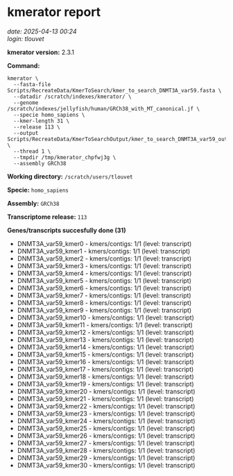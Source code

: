 # kmerator report
*date: 2025-04-13 00:24*  
*login: tlouvet*

**kmerator version:** 2.3.1

**Command:**

```
kmerator \
  --fasta-file Scripts/RecreateData/KmerToSearch/kmer_to_search_DNMT3A_var59.fasta \
  --datadir /scratch/indexes/kmerator/ \
  --genome /scratch/indexes/jellyfish/human/GRCh38_with_MT_canonical.jf \
  --specie homo_sapiens \
  --kmer-length 31 \
  --release 113 \
  --output Scripts/RecreateData/KmerToSearchOutput/kmer_to_search_DNMT3A_var59_output \
  --thread 1 \
  --tmpdir /tmp/kmerator_chpfwj3g \
  --assembly GRCh38
```

**Working directory:** `/scratch/users/tlouvet`

**Specie:** `homo_sapiens`

**Assembly:** `GRCh38`

**Transcriptome release:** `113`

**Genes/transcripts succesfully done (31)**

- DNMT3A_var59_kmer0 - kmers/contigs: 1/1 (level: transcript)
- DNMT3A_var59_kmer1 - kmers/contigs: 1/1 (level: transcript)
- DNMT3A_var59_kmer2 - kmers/contigs: 1/1 (level: transcript)
- DNMT3A_var59_kmer3 - kmers/contigs: 1/1 (level: transcript)
- DNMT3A_var59_kmer4 - kmers/contigs: 1/1 (level: transcript)
- DNMT3A_var59_kmer5 - kmers/contigs: 1/1 (level: transcript)
- DNMT3A_var59_kmer6 - kmers/contigs: 1/1 (level: transcript)
- DNMT3A_var59_kmer7 - kmers/contigs: 1/1 (level: transcript)
- DNMT3A_var59_kmer8 - kmers/contigs: 1/1 (level: transcript)
- DNMT3A_var59_kmer9 - kmers/contigs: 1/1 (level: transcript)
- DNMT3A_var59_kmer10 - kmers/contigs: 1/1 (level: transcript)
- DNMT3A_var59_kmer11 - kmers/contigs: 1/1 (level: transcript)
- DNMT3A_var59_kmer12 - kmers/contigs: 1/1 (level: transcript)
- DNMT3A_var59_kmer13 - kmers/contigs: 1/1 (level: transcript)
- DNMT3A_var59_kmer14 - kmers/contigs: 1/1 (level: transcript)
- DNMT3A_var59_kmer15 - kmers/contigs: 1/1 (level: transcript)
- DNMT3A_var59_kmer16 - kmers/contigs: 1/1 (level: transcript)
- DNMT3A_var59_kmer17 - kmers/contigs: 1/1 (level: transcript)
- DNMT3A_var59_kmer18 - kmers/contigs: 1/1 (level: transcript)
- DNMT3A_var59_kmer19 - kmers/contigs: 1/1 (level: transcript)
- DNMT3A_var59_kmer20 - kmers/contigs: 1/1 (level: transcript)
- DNMT3A_var59_kmer21 - kmers/contigs: 1/1 (level: transcript)
- DNMT3A_var59_kmer22 - kmers/contigs: 1/1 (level: transcript)
- DNMT3A_var59_kmer23 - kmers/contigs: 1/1 (level: transcript)
- DNMT3A_var59_kmer24 - kmers/contigs: 1/1 (level: transcript)
- DNMT3A_var59_kmer25 - kmers/contigs: 1/1 (level: transcript)
- DNMT3A_var59_kmer26 - kmers/contigs: 1/1 (level: transcript)
- DNMT3A_var59_kmer27 - kmers/contigs: 1/1 (level: transcript)
- DNMT3A_var59_kmer28 - kmers/contigs: 1/1 (level: transcript)
- DNMT3A_var59_kmer29 - kmers/contigs: 1/1 (level: transcript)
- DNMT3A_var59_kmer30 - kmers/contigs: 1/1 (level: transcript)
